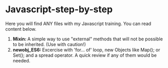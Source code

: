 # Javascript-step-by-step
Here you will find ANY files with my Javascript training. You can read content below.

1) <b>Mixin: </b> A simple way to use "external" methods that will not be possible to be inherited. (Use with caution!)
2) <b>newobj_ES6: </b> Excercise with 'for... of' loop, new Objects like Map(); or Set(); and a spread operator. A quick review if any of them would be needed.

